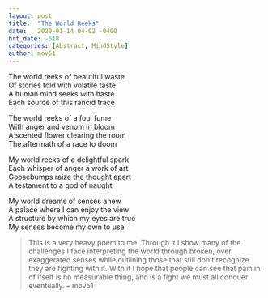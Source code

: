 ```yaml
---
layout: post
title:  "The World Reeks"
date:   2020-01-14 04-02 -0400
hrt_date: -618
categories: [Abstract, MindStyle]
author: mov51
---
```

The world reeks of beautiful waste  
Of stories told with volatile taste  
A human mind seeks with haste  
Each source of this rancid trace  

The world reeks of a foul fume  
With anger and venom in bloom  
A scented flower clearing the room  
The aftermath of a race to doom  

My world reeks of a delightful spark  
Each whisper of anger a work of art  
Goosebumps raize the thought apart  
A testament to a god of naught  

My world dreams of senses anew  
A palace where I can enjoy the view  
A structure by which my eyes are true  
My senses become my own to use  
>This is a very heavy poem to me. Through it I show many of the challenges I face interpreting the world through broken, over exaggerated senses while outlining those that still don’t recognize they are fighting with it. With it I hope that people can see that pain in of itself is no measurable thing, and is a fight we must all conquer eventually.  – mov51